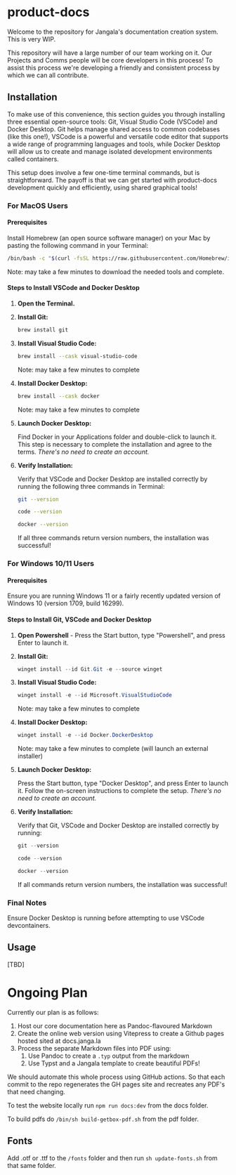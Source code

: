# product-docs

Welcome to the repository for Jangala's documentation creation system. This is very WIP.

This repository will have a large number of our team working on it. Our Projects and Comms people will be core developers in this process! To assist this process we're developing a friendly and consistent process by which we can all contribute.

## Installation

To make use of this convenience, this section guides you through installing three essential open-source tools: Git, Visual Studio Code (VSCode) and Docker Desktop. Git helps manage shared access to common codebases (like this one!), VSCode is a powerful and versatile code editor that supports a wide range of programming languages and tools, while Docker Desktop will allow us to create and manage isolated development environments called containers.

This setup does involve a few one-time terminal commands, but is straightforward. The payoff is that we can get started with product-docs development quickly and efficiently, using shared graphical tools!

### For MacOS Users

#### Prerequisites

Install Homebrew (an open source software manager) on your Mac by pasting the following command in your Terminal:

  ```bash
  /bin/bash -c "$(curl -fsSL https://raw.githubusercontent.com/Homebrew/install/HEAD/install.sh)"
  ```

Note: may take a few minutes to download the needed tools and complete.

#### Steps to Install VSCode and Docker Desktop
1. **Open the Terminal.**

2. **Install Git:**
   ```zsh
   brew install git
   ```

3. **Install Visual Studio Code:**
   ```zsh
   brew install --cask visual-studio-code
   ```

   Note: may take a few minutes to complete
   
4. **Install Docker Desktop:**
   ```zsh
   brew install --cask docker
   ```

   Note: may take a few minutes to complete

5. **Launch Docker Desktop:**

   Find Docker in your Applications folder and double-click to launch it. This step is necessary to complete the installation and agree to the terms. _There's no need to create an account._

6. **Verify Installation:**

   Verify that VSCode and Docker Desktop are installed correctly by running the following three commands in Terminal:

   ```zsh
   git --version
   ```

   ```zsh
   code --version
   ```

   ```zsh
   docker --version
   ```

   If all three commands return version numbers, the installation was successful!

### For Windows 10/11 Users

#### Prerequisites

Ensure you are running Windows 11 or a fairly recently updated version of Windows 10 (version 1709, build 16299).

#### Steps to Install Git, VSCode and Docker Desktop
1. **Open Powershell** - Press the Start button, type "Powershell", and press Enter to launch it. 

2. **Install Git:**
   ```powershell
   winget install --id Git.Git -e --source winget
   ```
   
2. **Install Visual Studio Code:**
   ```powershell
   winget install -e --id Microsoft.VisualStudioCode
   ```

   Note: may take a few minutes to complete
   
3. **Install Docker Desktop:** 
   ```powershell
   winget install -e --id Docker.DockerDesktop
   ```

   Note: may take a few minutes to complete (will launch an external installer)

4. **Launch Docker Desktop:**

   Press the Start button, type "Docker Desktop", and press Enter to launch it. Follow the on-screen instructions to complete the setup. _There's no need to create an account._

5. **Verify Installation:**

   Verify that Git, VSCode and Docker Desktop are installed correctly by running:

   ```powershell
   git --version
   ```

   ```powershell
   code --version
   ```

   ```powershell
   docker --version
   ```

   If all commands return version numbers, the installation was successful!

### Final Notes
Ensure Docker Desktop is running before attempting to use VSCode devcontainers.

## Usage

[TBD]

# Ongoing Plan

Currently our plan is as follows:

1. Host our core documentation here as Pandoc-flavoured Markdown
2. Create the online web version using Vitepress to create a Github pages hosted sited at docs.janga.la
3. Process the separate Markdown files into PDF using:
   1. Use Pandoc to create a `.typ` output from the markdown
   2. Use Typst and a Jangala template to create beautiful PDFs!

We should automate this whole process using GitHub actions. So that each commit to the repo regenerates the GH pages site and recreates any PDF's that need changing.

To test the website locally run `npm run docs:dev` from the docs folder.

To build pdfs do `/bin/sh build-getbox-pdf.sh` from the pdf folder.

## Fonts

Add .otf or .ttf to the `/fonts` folder and then run `sh update-fonts.sh` from that same folder.
